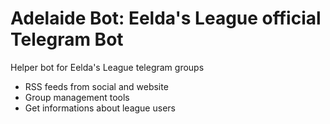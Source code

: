 # Adelaide Bot: Eelda's League official Telegram Bot

Helper bot for Eelda's League telegram groups

* RSS feeds from social and website
* Group management tools
* Get informations about league users
